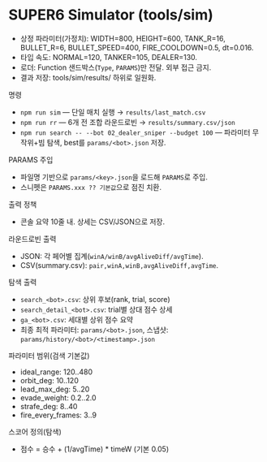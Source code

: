 # SUPER6 Simulator (tools/sim)

- 상정 파라미터(가정치): WIDTH=800, HEIGHT=600, TANK_R=16, BULLET_R=6, BULLET_SPEED=400, FIRE_COOLDOWN=0.5, dt=0.016.
- 타입 속도: NORMAL=120, TANKER=105, DEALER=130.
- 로더: Function 샌드박스(`Type`, `PARAMS`)만 전달. 외부 접근 금지.
- 결과 저장: tools/sim/results/ 하위로 일원화.

명령
- `npm run sim` — 단일 매치 실행 → `results/last_match.csv`
- `npm run rr` — 6개 전 조합 라운드로빈 → `results/summary.csv/json`
- `npm run search -- --bot 02_dealer_sniper --budget 100` — 파라미터 무작위+빔 탐색, best를 `params/<bot>.json` 저장.

PARAMS 주입
- 파일명 기반으로 `params/<key>.json`을 로드해 `PARAMS`로 주입.
- 스니펫은 `PARAMS.xxx ?? 기본값`으로 점진 치환.

출력 정책
- 콘솔 요약 10줄 내. 상세는 CSV/JSON으로 저장.

라운드로빈 출력
- JSON: 각 페어별 집계(`winA/winB/avgAliveDiff/avgTime`).
- CSV(summary.csv): `pair,winA,winB,avgAliveDiff,avgTime`.

탐색 출력
- `search_<bot>.csv`: 상위 후보(rank, trial, score)
- `search_detail_<bot>.csv`: trial별 상대 점수 상세
- `ga_<bot>.csv`: 세대별 상위 점수 요약
- 최종 최적 파라미터: `params/<bot>.json`, 스냅샷: `params/history/<bot>/<timestamp>.json`

파라미터 범위(검색 기본값)
- ideal_range: 120..480
- orbit_deg: 10..120
- lead_max_deg: 5..20
- evade_weight: 0.2..2.0
- strafe_deg: 8..40
- fire_every_frames: 3..9

스코어 정의(탐색)
- 점수 = 승수 + (1/avgTime) * timeW (기본 0.05)
